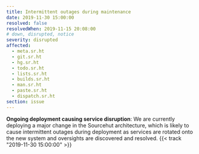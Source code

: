 ```yaml
---
title: Intermittent outages during maintenance
date: 2019-11-30 15:00:00
resolved: false
resolvedWhen: 2019-11-15 20:08:00
# down, disrupted, notice
severity: disrupted
affected:
  - meta.sr.ht
  - git.sr.ht
  - hg.sr.ht
  - todo.sr.ht
  - lists.sr.ht
  - builds.sr.ht
  - man.sr.ht
  - paste.sr.ht
  - dispatch.sr.ht
section: issue
---
```


**Ongoing deployment causing service disruption**:
We are currently deploying a major change in the Sourcehut architecture, which
is likely to cause intermittent outages during deployment as services are
rotated onto the new system and oversights are discovered and resolved.
{{< track "2019-11-30 15:00:00" >}}
